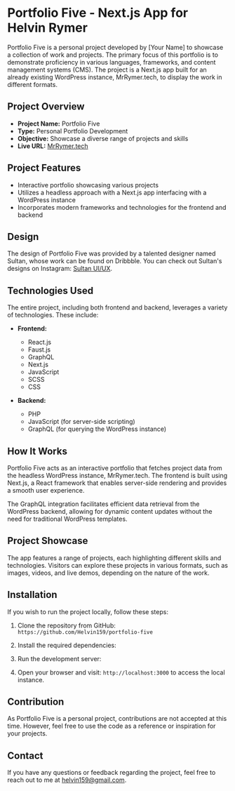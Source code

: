 # Portfolio Five - Next.js App for Helvin Rymer

Portfolio Five is a personal project developed by [Your Name] to showcase a collection of work and projects. The primary focus of this portfolio is to demonstrate proficiency in various languages, frameworks, and content management systems (CMS). The project is a Next.js app built for an already existing WordPress instance, MrRymer.tech, to display the work in different formats.

## Project Overview

- **Project Name:** Portfolio Five
- **Type:** Personal Portfolio Development
- **Objective:** Showcase a diverse range of projects and skills
- **Live URL:** [MrRymer.tech](https://www.mrrymer.tech)

## Project Features

- Interactive portfolio showcasing various projects
- Utilizes a headless approach with a Next.js app interfacing with a WordPress instance
- Incorporates modern frameworks and technologies for the frontend and backend

## Design

The design of Portfolio Five was provided by a talented designer named Sultan, whose work can be found on Dribbble. You can check out Sultan's designs on Instagram: [Sultan UI/UX](https://www.instagram.com/sultan.ui.ux/?hl=en).

## Technologies Used

The entire project, including both frontend and backend, leverages a variety of technologies. These include:

- **Frontend:**

  - React.js
  - Faust.js
  - GraphQL
  - Next.js
  - JavaScript
  - SCSS
  - CSS

- **Backend:**
  - PHP
  - JavaScript (for server-side scripting)
  - GraphQL (for querying the WordPress instance)

## How It Works

Portfolio Five acts as an interactive portfolio that fetches project data from the headless WordPress instance, MrRymer.tech. The frontend is built using Next.js, a React framework that enables server-side rendering and provides a smooth user experience.

The GraphQL integration facilitates efficient data retrieval from the WordPress backend, allowing for dynamic content updates without the need for traditional WordPress templates.

## Project Showcase

The app features a range of projects, each highlighting different skills and technologies. Visitors can explore these projects in various formats, such as images, videos, and live demos, depending on the nature of the work.

## Installation

If you wish to run the project locally, follow these steps:

1. Clone the repository from GitHub: `https://github.com/Helvin159/portfolio-five`

2. Install the required dependencies:

3. Run the development server:

4. Open your browser and visit: `http://localhost:3000` to access the local instance.

## Contribution

As Portfolio Five is a personal project, contributions are not accepted at this time. However, feel free to use the code as a reference or inspiration for your projects.

## Contact

If you have any questions or feedback regarding the project, feel free to reach out to me at helvin159@gmail.com.
